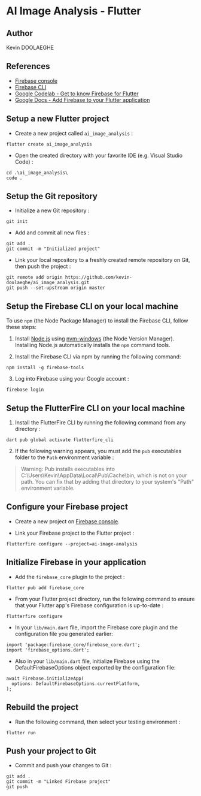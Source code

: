 # AI Image Analysis - Flutter

## Author

Kevin DOOLAEGHE

## References

* [Firebase console](https://console.firebase.google.com/u/0/?pli=1)
* [Firebase CLI](https://firebase.google.com/docs/cli#setup_update_cli)
* [Google Codelab - Get to know Firebase for Flutter](https://firebase.google.com/codelabs/firebase-get-to-know-flutter#0)
* [Google Docs - Add Firebase to your Flutter application](https://firebase.google.com/docs/flutter/setup?platform=ios)

## Setup a new Flutter project

* Create a new project called `ai_image_analysis` :

```
flutter create ai_image_analysis
```

* Open the created directory with your favorite IDE (e.g. Visual Studio Code) :

```
cd .\ai_image_analysis\
code .
```

## Setup the Git repository

* Initialize a new Git repository :

```
git init
```

* Add and commit all new files :

```
git add .
git commit -m "Initialized project"
```

* Link your local repository to a freshly created remote repository on Git, then push the project :

```
git remote add origin https://github.com/kevin-doolaeghe/ai_image_analysis.git
git push --set-upstream origin master
```

## Setup the Firebase CLI on your local machine

To use `npm` (the Node Package Manager) to install the Firebase CLI, follow these steps:

1. Install [Node.js](https://www.nodejs.org/) using [nvm-windows](https://github.com/coreybutler/nvm-windows) (the Node Version Manager). Installing Node.js automatically installs the `npm` command tools.

2. Install the Firebase CLI via npm by running the following command:

```
npm install -g firebase-tools
```

3. Log into Firebase using your Google account :

```
firebase login
```

## Setup the FlutterFire CLI on your local machine

1. Install the FlutterFire CLI by running the following command from any directory :

```
dart pub global activate flutterfire_cli
```

2. If the following warning appears, you must add the `pub` executables folder to the `Path` environment variable :

> Warning: Pub installs executables into C:\Users\Kevin\AppData\Local\Pub\Cache\bin, which is not on your path.
> You can fix that by adding that directory to your system's "Path" environment variable.

## Configure your Firebase project 

* Create a new project on [Firebase console](https://console.firebase.google.com/u/0/?pli=1).

* Link your Firebase project to the Flutter project :

```
flutterfire configure --project=ai-image-analysis
```

## Initialize Firebase in your application

* Add the `firebase_core` plugin to the project :

```
flutter pub add firebase_core
```

* From your Flutter project directory, run the following command to ensure that your Flutter app's Firebase configuration is up-to-date :

```
flutterfire configure
```

* In your `lib/main.dart` file, import the Firebase core plugin and the configuration file you generated earlier:

```
import 'package:firebase_core/firebase_core.dart';
import 'firebase_options.dart';
```

* Also in your `lib/main.dart` file, initialize Firebase using the DefaultFirebaseOptions object exported by the configuration file:

```
await Firebase.initializeApp(
  options: DefaultFirebaseOptions.currentPlatform,
);
```

## Rebuild the project

* Run the following command, then select your testing environment :

```
flutter run
```

## Push your project to Git

* Commit and push your changes to Git :

```
git add .
git commit -m "Linked Firebase project"
git push
```
